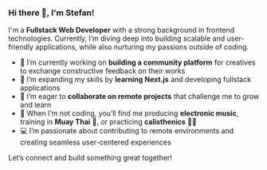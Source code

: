 ### Hi there 👋, I'm Stefan!

I'm a **Fullstack Web Developer** with a strong background in frontend technologies. Currently, I’m diving deep into building scalable and user-friendly applications, while also nurturing my passions outside of coding.

- 🔭 I’m currently working on **building a community platform** for creatives to exchange constructive feedback on their works
- 🌱 I’m expanding my skills by **learning Next.js** and developing fullstack applications
- 👯 I’m eager to **collaborate on remote projects** that challenge me to grow and learn
- 🎵 When I’m not coding, you’ll find me producing **electronic music**, training in **Muay Thai** 🥋, or practicing **calisthenics** 🏋️‍♂️
- 💻 I’m passionate about contributing to remote environments and creating seamless user-centered experiences

Let’s connect and build something great together!

